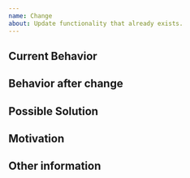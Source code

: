 ```yaml
---
name: Change
about: Update functionality that already exists.
---
```


<!-- These are comments and you don't need to delete them -->

<!-- Provide a general summary of the issue in the Title above -->

## Current Behavior

<!-- Tell us how the current version works and why it should be changed -->

## Behavior after change

<!-- Tell us how it would work -->

## Possible Solution

<!-- Not obligatory, but suggest ideas on how to implement the change -->

## Motivation

<!-- How did you come up with the idea of this change? -->

## Other information

<!-- Whatever else you consider relevant -->